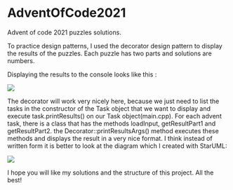 # AdventOfCode2021
Advent of code 2021 puzzles solutions.

To practice design patterns, I used the decorator design pattern to display the results of the puzzles.
Each puzzle has two parts and solutions are numbers. 

Displaying the results to the console looks like this :

![](https://github.com/Putrus/AdventOfCode2021/blob/main/Images/output.jpg?raw=true)

The decorator will work very nicely here, 
because we just need to list the tasks in the constructor of the Task object that we want to display 
and execute task.printResults() on our Task object(main.cpp).
For each advent task, there is a class that has the methods loadInput, getResultPart1 and getResultPart2.
the Decorator::printResultsArgs() method executes these methods and displays the result in a very nice format.
I think instead of written form it is better to look at the diagram which I created with StarUML:

![](https://github.com/Putrus/AdventOfCode2021/blob/main/Images/decorator.jpg?raw=true)

I hope you will like my solutions and the structure of this project. 
All the best! 
